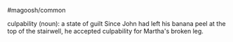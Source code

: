 #magoosh/common

culpability (noun): a state of guilt 
Since John had left his banana peel at the top of the stairwell, he accepted culpability for Martha's 
broken leg. 
